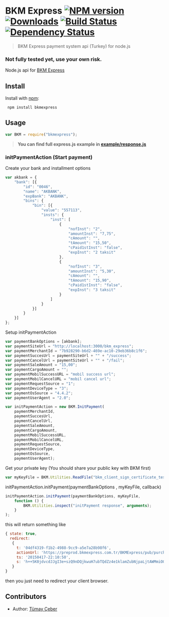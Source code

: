 # BKM Express [![NPM version][npm-image]][npm-url] [![Downloads][downloads-image]][npm-url] [![Build Status][travis-image]][travis-url] [![Dependency Status](https://david-dm.org/brendtumi/bkmexpress.svg)](https://david-dm.org/brendtumi/bkmexpress)
> BKM Express payment system api (Turkey) for node.js

### Not fully tested yet, use your own risk.
Node.js api for [BKM Express](https://www.bkmexpress.com.tr)

## Install
Install with [npm](http://github.com/isaacs/npm):
```
 npm install bkmexpress
```

## Usage
```javascript
var BKM = require("bkmexpress");
```
> **You can find full express.js example in [example/response.js](example/response.js)**

### initPaymentAction (Start payment)
Create your bank and installment options
```javascript
var akbank = {
    "bank": [{
        "id": "0046",
        "name": "AKBANK",
        "expBank": "AKBANK",
        "bins": {
            "bin": [{
                "value": "557113",
                "insts": {
                    "inst": [
                        {
                            "nofInst": "2",
                            "amountInst": "7,75",
                            "cAmount": "",
                            "tAmount": "15,50",
                            "cPaid1stInst": "false",
                            "expInst": "2 taksit"
                        },
                        {
                            "nofInst": "3",
                            "amountInst": "5,30",
                            "cAmount": "",
                            "tAmount": "15,90",
                            "cPaid1stInst": "false",
                            "expInst": "3 taksit"
                        }
                    ]
                }
            }]
        }
    }]
};
```

Setup initPaymentAction
```javascript
var paymentBankOptions = [akbank];
var paymentSiteUrl = "http://localhost:3000/bkm_express";
var paymentMerchantId = "7b928290-b6d2-469e-ac10-29eb36b8c1f6";
var paymentSuccesUrl = paymentSiteUrl + "" + "/success";
var paymentCancelUrl = paymentSiteUrl + "" + "/fail";
var paymentSaleAmount = "15,00";
var paymentCargoAmount = "";
var paymentMobilSuccessURL = "mobil success url";
var paymentMobilCancelURL = "mobil cancel url";
var paymentRequestSource = "1";
var paymentDeviceType = "3";
var paymentOsSource = "4.4.2";
var paymentUserAgent = "2.0";

var initPaymentAction = new BKM.InitPayment(
    paymentMerchantId,
    paymentSuccesUrl,
    paymentCancelUrl,
    paymentSaleAmount,
    paymentCargoAmount,
    paymentMobilSuccessURL,
    paymentMobilCancelURL,
    paymentRequestSource,
    paymentDeviceType,
    paymentOsSource,
    paymentUserAgent);
```

Get your private key (You should share your public key with BKM first) 
```javascript
var myKeyFile = BKM.Utilities.ReadFile("bkm_client_sign_certificate_test.pem");
```

initPaymentAction.initPayment(paymentBankOptions , myKeyFile, callback)
```javascript
initPaymentAction.initPayment(paymentBankOptions, myKeyFile,
    function () {
        BKM.Utilities.inspect("initPayment response", arguments);
    }
);
```

this will return something like
```javascript
{ state: true,
  redirect: 
   { 
     t: '04df4319-f1b2-4988-9cc9-a5e7a28b98f6',
     actionUrl: 'https://preprod.bkmexpress.com.tr/BKMExpress/pub/purchase/init.bkm',
     ts: '20150417-22:10:50',
     s: 'h++5K0jdvcdJJgI3e+szQ9nDQjkwuH7ubTQdZz4e1klamZubNjpaLjtAWMmiOQPvO92201fq1zU+X3k9t/K9mi5tkNBbquamDu1uITxRzEcTAqm2VXH/1pZnJAbFsCC1OmTOyLIVor1VR80gKBrZo4dC7XwQVFtOq2/KuQIJcko='
   } 
}
```

then you just need to redirect your client browser.

## Contributors
* Author: [Tümay Çeber](https://github.com/brendtumi)

[bkm-url]: https://www.bkmexpress.com.tr
[downloads-image]: http://img.shields.io/npm/dm/bkmexpress.svg
[npm-url]: https://npmjs.org/package/bkmexpress
[npm-image]: https://img.shields.io/npm/v/bkmexpress.svg

[travis-url]: https://travis-ci.org/brendtumi/bkmexpress
[travis-image]: http://img.shields.io/travis/brendtumi/bkmexpress.svg
